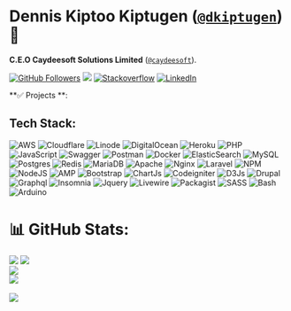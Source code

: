 # Dennis Kiptoo Kiptugen ([`@dkiptugen`](https://twitter.com/dkiptugen)) 👋

**C.E.O Caydeesoft Solutions Limited**  ([`@caydeesoft`](https://www.caydeesoft.com/)).

[![GitHub Followers](https://img.shields.io/github/followers/dkiptugen?label=Followers&style=for-the-badge)](https://github.com/dkiptugen)
![](https://hits.seeyoufarm.com/api/count/incr/badge.svg?url=https%3A%2F%2Fgithub.com%2Fdkiptugen1212%2Fhit-counter)
[![Stackoverflow](https://img.shields.io/badge/Stack_Overflow-FE7A16?style=for-the-badge&logo=stack-overflow&logoColor=white)]()
[![LinkedIn](https://img.shields.io/badge/LinkedIn-0077B5?style=for-the-badge&logo=linkedin&logoColor=white)](https://www.linkedin.com/in/dkiptugen)

**✅ Projects **:

## Tech Stack:

![AWS](https://img.shields.io/badge/AWS-%23FF9900.svg?style=for-the-badge&logo=amazon-aws&logoColor=white)
![Cloudflare](https://img.shields.io/badge/Cloudflare-F38020?style=for-the-badge&logo=Cloudflare&logoColor=white)
![Linode](https://img.shields.io/badge/Linode-00A95C?style=for-the-badge&logo=Linode&logoColor=white)
![DigitalOcean](https://img.shields.io/badge/DigitalOcean-%230167ff.svg?style=for-the-badge&logo=digitalOcean&logoColor=white)
![Heroku](https://img.shields.io/badge/heroku-%23430098.svg?style=for-the-badge&logo=heroku&logoColor=white)
![PHP](https://img.shields.io/badge/php-%23777BB4.svg?style=for-the-badge&logo=php&logoColor=white)
![JavaScript](https://img.shields.io/badge/javascript-%23323330.svg?style=for-the-badge&logo=javascript&logoColor=%23F7DF1E)
![Swagger](https://img.shields.io/badge/-Swagger-%23Clojure?style=for-the-badge&logo=swagger&logoColor=white)
![Postman](https://img.shields.io/badge/Postman-FF6C37?style=for-the-badge&logo=postman&logoColor=white)
![Docker](https://img.shields.io/badge/docker-%230db7ed.svg?style=for-the-badge&logo=docker&logoColor=white)
![ElasticSearch](https://img.shields.io/badge/-ElasticSearch-005571?style=for-the-badge&logo=elasticsearch)
![MySQL](https://img.shields.io/badge/mysql-%2300f.svg?style=for-the-badge&logo=mysql&logoColor=white)
![Postgres](https://img.shields.io/badge/postgres-%23316192.svg?style=for-the-badge&logo=postgresql&logoColor=white)
![Redis](https://img.shields.io/badge/redis-%23DD0031.svg?style=for-the-badge&logo=redis&logoColor=white)
![MariaDB](https://img.shields.io/badge/MariaDB-003545?style=for-the-badge&logo=mariadb&logoColor=white)
![Apache](https://img.shields.io/badge/apache-%23D42029.svg?style=for-the-badge&logo=apache&logoColor=white)
![Nginx](https://img.shields.io/badge/nginx-%23009639.svg?style=for-the-badge&logo=nginx&logoColor=white)
![Laravel](https://img.shields.io/badge/laravel-%23FF2D20.svg?style=for-the-badge&logo=laravel&logoColor=white)
![NPM](https://img.shields.io/badge/NPM-%23000000.svg?style=for-the-badge&logo=npm&logoColor=white)
![NodeJS](https://img.shields.io/badge/node.js-6DA55F?style=for-the-badge&logo=node.js&logoColor=white)
![AMP](https://img.shields.io/badge/Amp-000?style=for-the-badge&logo=amp&logoColor=005AF0)
![Bootstrap](https://img.shields.io/badge/Bootstrap-563D7C?style=for-the-badge&logo=bootstrap&logoColor=white)
![ChartJs](https://img.shields.io/badge/Chart%20js-FF6384?style=for-the-badge&logo=chartdotjs&logoColor=white)
![Codeigniter](https://img.shields.io/badge/Codeigniter-EF4223?style=for-the-badge&logo=codeigniter&logoColor=white)
![D3Js](https://img.shields.io/badge/d3%20js-F9A03C?style=for-the-badge&logo=d3.js&logoColor=white)
![Drupal](https://img.shields.io/badge/Drupal-0678BE?style=for-the-badge&logo=drupal&logoColor=white)
![Graphql](https://img.shields.io/badge/GraphQl-E10098?style=for-the-badge&logo=graphql&logoColor=white)
![Insomnia](https://img.shields.io/badge/Insomnia-5849be?style=for-the-badge&logo=Insomnia&logoColor=white)
![Jquery](https://img.shields.io/badge/jQuery-0769AD?style=for-the-badge&logo=jquery&logoColor=white)
![Livewire](https://img.shields.io/badge/livewire-4e56a6?style=for-the-badge&logo=livewire&logoColor=white)
![Packagist](https://img.shields.io/badge/Packagist-F28D1A?style=for-the-badge&logo=Packagist&logoColor=white)
![SASS](https://img.shields.io/badge/Sass-CC6699?style=for-the-badge&logo=sass&logoColor=white)
![Bash](https://img.shields.io/badge/Shell_Script-121011?style=for-the-badge&logo=gnu-bash&logoColor=white)
![Arduino](https://img.shields.io/badge/Arduino-00979D?style=for-the-badge&logo=Arduino&logoColor=white)

# 📊 GitHub Stats:

![](https://github-profile-summary-cards.vercel.app/api/cards/profile-details?username=dkiptugen&theme=dark)
![](https://github-readme-stats.vercel.app/api?username=dkiptugen&theme=dark&hide_border=false&include_all_commits=false&count_private=false)<br/>
![](https://github-readme-streak-stats.herokuapp.com/?user=dkiptugen&theme=dark&hide_border=false)<br/>
![](https://github-readme-stats.vercel.app/api/top-langs/?username=dkiptugen&theme=dark&hide_border=false&include_all_commits=false&count_private=false&layout=compact)
<br>
<br>
![](https://github-profile-trophy.vercel.app/?username=dkiptugen&theme=dark)

